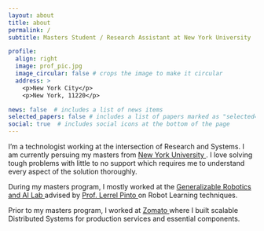 ```yaml
---
layout: about
title: about
permalink: /
subtitle: Masters Student / Research Assistant at New York University

profile:
  align: right
  image: prof_pic.jpg
  image_circular: false # crops the image to make it circular
  address: >
    <p>New York City</p>
    <p>New York, 11220</p>

news: false  # includes a list of news items
selected_papers: false # includes a list of papers marked as "selected={true}"
social: true  # includes social icons at the bottom of the page
---
```


I’m a technologist working at the intersection of Research and Systems. I am currently persuing my masters from <a href='https://engineering.nyu.edu/'> New York University </a>. I love solving tough problems with little to no support which requires me to understand every aspect of the solution thoroughly.

During my masters program, I mostly worked at the <a href='https://www.lerrelpinto.com/group/'> Generalizable Robotics and AI Lab </a> advised by <a href='https://www.lerrelpinto.com/'> Prof. Lerrel Pinto </a> on Robot Learning techniques.

Prior to my masters program, I worked at <a href='https://www.zomato.com/india'> Zomato </a> where I built scalable Distributed Systems for production services and essential components.


